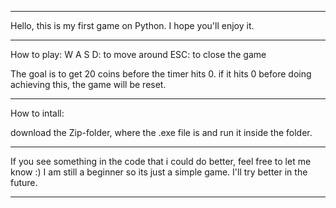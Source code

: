 ----------------------------------------------------------------------------------------
Hello,
this is my first game on Python.
I hope you'll enjoy it.

----------------------------------------------------------------------------------------
How to play:
W A S D: to move around
ESC: to close the game

The goal is to get 20 coins before the timer hits 0.
if it hits 0 before doing achieving this, the game will be reset.

----------------------------------------------------------------------------------------
How to intall:

download the Zip-folder, where the .exe file is and run it inside the folder.

----------------------------------------------------------------------------------------
If you see something in the code that i could do better, feel free to let me know :)
I am still a beginner so its just a simple game.
I'll try better in the future.

----------------------------------------------------------------------------------------
